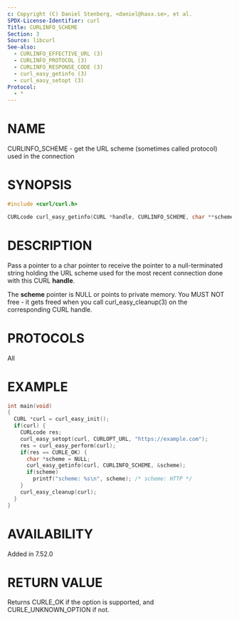 ```yaml
---
c: Copyright (C) Daniel Stenberg, <daniel@haxx.se>, et al.
SPDX-License-Identifier: curl
Title: CURLINFO_SCHEME
Section: 3
Source: libcurl
See-also:
  - CURLINFO_EFFECTIVE_URL (3)
  - CURLINFO_PROTOCOL (3)
  - CURLINFO_RESPONSE_CODE (3)
  - curl_easy_getinfo (3)
  - curl_easy_setopt (3)
Protocol:
  - *
---
```


# NAME

CURLINFO_SCHEME - get the URL scheme (sometimes called protocol) used in the connection

# SYNOPSIS

~~~c
#include <curl/curl.h>

CURLcode curl_easy_getinfo(CURL *handle, CURLINFO_SCHEME, char **scheme);
~~~

# DESCRIPTION

Pass a pointer to a char pointer to receive the pointer to a null-terminated
string holding the URL scheme used for the most recent connection done with
this CURL **handle**.

The **scheme** pointer is NULL or points to private memory. You MUST NOT
free - it gets freed when you call curl_easy_cleanup(3) on the
corresponding CURL handle.

# PROTOCOLS

All

# EXAMPLE

~~~c
int main(void)
{
  CURL *curl = curl_easy_init();
  if(curl) {
    CURLcode res;
    curl_easy_setopt(curl, CURLOPT_URL, "https://example.com");
    res = curl_easy_perform(curl);
    if(res == CURLE_OK) {
      char *scheme = NULL;
      curl_easy_getinfo(curl, CURLINFO_SCHEME, &scheme);
      if(scheme)
        printf("scheme: %s\n", scheme); /* scheme: HTTP */
    }
    curl_easy_cleanup(curl);
  }
}
~~~

# AVAILABILITY

Added in 7.52.0

# RETURN VALUE

Returns CURLE_OK if the option is supported, and CURLE_UNKNOWN_OPTION if not.
